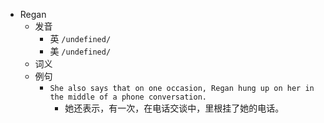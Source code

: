 - Regan
  - 发音
    - 英 `/undefined/`
    - 美 `/undefined/`
  - 词义
  - 例句
    - `She also says that on one occasion, Regan hung up on her in the middle of a phone conversation.`
      - 她还表示，有一次，在电话交谈中，里根挂了她的电话。

